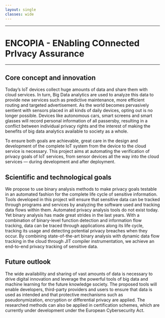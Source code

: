 ```yaml
---
layout: single
classes: wide
---
```


---

# ENCOPIA - ENabling COnnected PrIvacy Assurance

---

## Core concept and innovation

Today’s IoT devices collect huge amounts of data and share them with cloud services. In turn, Big Data analytics are used to analyze this data to provide new services such as predictive maintenance, more efficient routing and targeted advertisement. As the world becomes pervasively sentient with sensors placed in all kinds of daily devices, opting out is no longer possible. Devices like autonomous cars, smart screens and smart glasses will record personal information of all passersby, resulting in a conflict between individual privacy rights and the interest of making the benefits of big data analytics available to society as a whole. 

To ensure both goals are achievable, great care in the design and development of the complete IoT system from the device to the cloud service is necessary. This project aims at automating the verification of privacy goals of IoT services, from sensor devices all the way into the cloud services — during development and after deployment. 

## Scientific and technological goals

We propose to use binary analysis methods to make privacy goals testable in an automated fashion for the complete life cycle of sensitive information. Tools developed in this project will ensure that sensitive data can be tracked through programs and services by analyzing the software used and tracking data flows within them. Automated privacy analysis tools do not exist today. Yet binary analysis has made great strides in the last years. With a combination of binary-level function detection and information flow tracking, data can be traced through applications along its life cycle, tracking its usage and detecting potential privacy breaches when they occur. By combining state-of-the-art binary analysis with dynamic data flow tracking in the cloud through JIT compiler instrumentation, we achieve an end-to-end privacy tracking of sensitive data.

## Future outlook

The wide availability and sharing of vast amounts of data is necessary to drive digital innovation and leverage the powerful tools of big data and machine learning for the future knowledge society. The proposed tools will enable developers, third-party providers and users to ensure that data is used as intended and that protective mechanisms such as pseudonymization, encryption or differential privacy are applied. The researched methods can also be applied in certification schemes, which are currently under development under the European Cybersecurity Act. 



